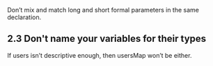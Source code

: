 Don’t mix and match long and short formal parameters in the same declaration.


## 2.3 Don't name your variables for their types
If users isn’t descriptive enough, then usersMap won’t be either.

